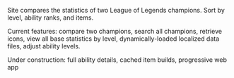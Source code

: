 Site compares the statistics of two League of Legends champions. Sort by level, ability ranks, and items.

Current features: compare two champions, search all champions, retrieve icons, view all base statistics by level, dynamically-loaded localized data files, adjust ability levels.

Under construction: full ability details, cached item builds, progressive web app
